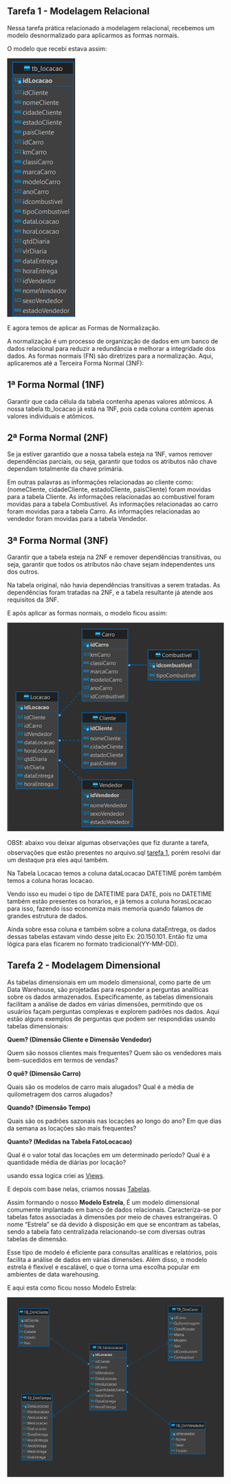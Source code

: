 ## Tarefa 1 - Modelagem Relacional 

Nessa tarefa prática relacionado a modelagem relacional, recebemos um modelo desnormalizado para aplicarmos as formas normais.

O modelo que recebi estava assim:

![Modelo Desnormalizado](https://github.com/CarlosRyan07/Programa-Bolsas-CompassUOL/blob/main/Sprint_9/Modelagem_de_Dados/Evidencias/Modelo_Desnormalizado.png)


E agora temos de aplicar as Formas de Normalização. 

A normalização é um processo de organização de dados em um banco de dados relacional para reduzir a redundância e melhorar a integridade dos dados. As formas normais (FN) são diretrizes para a normalização. Aqui, aplicaremos até a Terceira Forma Normal (3NF):

## 1ª Forma Normal (1NF)

Garantir que cada célula da tabela contenha apenas valores atômicos. A nossa tabela tb_locacao já está na 1NF, pois cada coluna contém apenas valores individuais e atômicos.

## 2ª Forma Normal (2NF)

Se ja estiver garantido que a nossa tabela esteja na 1NF, vamos remover dependências parciais, ou seja, garantir que todos os atributos não chave dependam totalmente da chave primária.

Em outras palavras as informações relacionadas ao cliente como:
(nomeCliente, cidadeCliente, estadoCliente, paisCliente) foram movidas para a tabela Cliente.
As informações relacionadas ao combustivel foram movidas para a tabela Combustivel.
As informações relacionadas ao carro foram movidas para a tabela Carro.
As informações relacionadas ao vendedor foram movidas para a tabela Vendedor.

## 3ª Forma Normal (3NF)

Garantir que a tabela esteja na 2NF e remover dependências transitivas, ou seja, garantir que todos os atributos não chave sejam independentes uns dos outros.

Na tabela original, não havia dependências transitivas a serem tratadas. As dependências foram tratadas na 2NF, e a tabela resultante já atende aos requisitos da 3NF.

E após aplicar as formas normais, o modelo ficou assim:

![Modelo Normalizado](https://github.com/CarlosRyan07/Programa-Bolsas-CompassUOL/blob/main/Sprint_9/Modelagem_de_Dados/Evidencias/Modelo_Nomalizado.png)


OBS❗: abaixo vou deixar algumas observações que fiz durante a tarefa, observações que estão presentes no  arquivo.sql [tarefa 1](https://github.com/CarlosRyan07/Programa-Bolsas-CompassUOL/blob/7bc5fa531341815df516ef3c245334d68de92937/Sprint_9/Modelagem_de_Dados/tarefa1_Modelo_Relacional.sqlite), porém resolvi dar um destaque pra eles aqui também.

Na Tabela Locacao temos a coluna dataLocacao DATETIME porém também temos a coluna horas locacao. 

Vendo isso eu mudei o tipo de DATETIME para DATE, pois no DATETIME também estão presentes os horarios, e já temos a coluna horasLocacao para isso, fazendo isso economiza mais memoria quando falamos de grandes estrutura de dados.

Ainda sobre essa coluna e também sobre a coluna dataEntrega,
os dados dessas tabelas estavam vindo desse jeito Ex: 20.150.101.
Então fiz uma lógica para elas ficarem no formato tradicional(YY-MM-DD).


## Tarefa 2 - Modelagem Dimensional 


As tabelas dimensionais em um modelo dimensional, como parte de um Data Warehouse, são projetadas para responder a perguntas analíticas sobre os dados armazenados. Especificamente, as tabelas dimensionais facilitam a análise de dados em várias dimensões, permitindo que os usuários façam perguntas complexas e explorem padrões nos dados. Aqui estão alguns exemplos de perguntas que podem ser respondidas usando tabelas dimensionais:

**Quem? (Dimensão Cliente e Dimensão Vendedor)**

Quem são nossos clientes mais frequentes?
Quem são os vendedores mais bem-sucedidos em termos de vendas?

**O quê? (Dimensão Carro)**

Quais são os modelos de carro mais alugados?
Qual é a média de quilometragem dos carros alugados?

**Quando? (Dimensão Tempo)**

Quais são os padrões sazonais nas locações ao longo do ano?
Em que dias da semana as locações são mais frequentes?

**Quanto? (Medidas na Tabela FatoLocacao)**

Qual é o valor total das locações em um determinado período?
Qual é a quantidade média de diárias por locação?

usando essa logica criei as [Views](https://github.com/CarlosRyan07/Programa-Bolsas-CompassUOL/blob/main/Sprint_9/Modelagem_de_Dados/tarefa2_ModeloDimensional_Views.sqlite).

E depois com base nelas, criamos nossas [Tabelas](https://github.com/CarlosRyan07/Programa-Bolsas-CompassUOL/blob/main/Sprint_9/Modelagem_de_Dados/tarefa2_ModeloDimensional_Tables.sqlite). 

Assim formando o nosso **Modelo Estrela**, É um modelo dimensional comumente implantado em banco de dados relacionais. Caracteriza-se por tabelas fatos associadas à dimensões por meio de chaves estrangeiras.
O nome “Estrela” se dá devido à disposição em que se encontram as tabelas, sendo a tabela fato centralizada relacionando-se com diversas outras tabelas de dimensão. 

Esse tipo de modelo é eficiente para consultas analíticas e relatórios, pois facilita a análise de dados em várias dimensões. Além disso, o modelo estrela é flexível e escalável, o que o torna uma escolha popular em ambientes de data warehousing.

E aqui esta como ficou nosso Modelo Estrela:

![Modelo Estrela](https://github.com/CarlosRyan07/Programa-Bolsas-CompassUOL/blob/main/Sprint_9/Modelagem_de_Dados/Evidencias/Modelo_Dimensional_Estrela.png)





